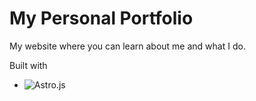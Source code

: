 # My Personal Portfolio

My website where you can learn about me and what I do.

Built with 

- ![Astro.js][Astro.js]

[Astro.js]: https://img.shields.io/badge/astro-FF5D01?style=for-the-badge&logo=astro&logoColor=white
